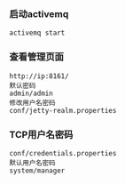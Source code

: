 ### 启动activemq
	activemq start

### 查看管理页面	
	http://ip:8161/
	默认密码
	admin/admin
	修改用户名密码
	conf/jetty-realm.properties

### TCP用户名密码
	conf/credentials.properties
	默认用户名密码
	system/manager